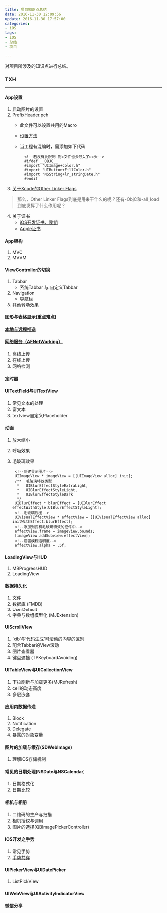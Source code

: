 ```yaml
---
title: 项目知识点总结
date: 2016-11-30 12:09:56
update: 2016-11-30 17:57:00
categories: 
- iOS
tags:
- iOS
- 总结
- 项目

---
```

对项目所涉及的知识点进行总结。
### TXH
***
#### App设置
1. 启动图片的设置
2. PrefixHeader.pch
	* 此文件可以设置共用的Macro
	* [设置方法](http://www.jianshu.com/p/a19bb67d705e)
	* 当工程有混编时，需添加如下代码 
	
			<!--若没有此限制 则c文件也会导入了oc头-->
			#ifdef __OBJC__
			#import "UIImage+color.h"
			#import "UIButton+FillColor.h"
			#import "NSString+lr_stringDate.h"
			#endif
3. [关于Xcode的Other Linker Flags](http://blog.csdn.net/meegomeego/article/details/19343423)
> 那么，Other Linker Flags到底是用来干什么的呢？还有-ObjC和-all_load到底发挥了什么作用呢？

4. 关于证书
	* [iOS开发证书、秘钥](http://www.cnblogs.com/kenshincui/p/4168532.html#certificate)
	* [Apple证书](http://blog.csdn.net/holydancer/article/details/9219333)

#### App架构
1. MVC
2. MVVM

#### ViewController的切换
1. Tabbar
	* 系统Tabbar 与 自定义Tabbar
2. Navigation
	* 导航栏 
3. 其他转场效果

#### 图形与表格显示(重点难点)
#### [本地与远程推送](https://bluerunrun.github.io/2016/12/01/iOS-Notifications/)
#### [网络服务（AFNetWorking）](https://github.com/AFNetworking/AFNetworking)
1. 离线上传
2. 在线上传
3. 网络检测

#### 定时器
#### UITextField与UITextView
1. 常见文本的处理
2. 富文本
3. textview自定义Placeholder

#### 动画
1. 放大缩小
2. 呼吸效果
3. 毛玻璃效果

		<!--创建显示图片-->
		UIImageView * imageView = [[UIImageView alloc] init];
		/**  毛玻璃特效类型
		 *   UIBlurEffectStyleExtraLight,
		 *   UIBlurEffectStyleLight,
		 *   UIBlurEffectStyleDark
		 */  
		UIBlurEffect * blurEffect = [UIBlurEffect effectWithStyle:UIBlurEffectStyleLight];
		<!--毛玻璃视图-->
		UIVisualEffectView * effectView = [[UIVisualEffectView alloc] initWithEffect:blurEffect];
		<!--添加到要有毛玻璃特效的控件中-->
		effectView.frame = imageView.bounds;
		[imageView addSubview:effectView];
		<!--设置模糊透明度-->
		effectView.alpha = .5f;

#### LoadingView与HUD 
1. MBProgressHUD
2. LoadingView

#### [数据持久化](http://www.cocoachina.com/ios/20161115/18084.html)
1. 文件 
2. 数据库 (FMDB)
3. UserDefault
4. 字典与数组模型化 (MJExtension)

#### UIScrollVIew
1. ‘xib’与‘代码生成’可滚动的内容的区别
2. 配合Tabbar的View滚动
3. 图片查看器
4. 键盘遮挡 (TPKeyboardAvoiding)

#### UITableView与UICollectionView
1. 下拉刷新与加载更多(MJRefresh)
2. cell的动态高度
3. 多层嵌套

#### 应用内数据传递
1. Block
2. Notification
3. Delegate
4. 暴露的对象变量

#### 图片的加载与缓存(SDWebImage)
1. 理解iOS存储机制

#### 常见的日期处理(NSDate与NSCalendar)
1.  日期格式化
2.  日期比较

#### 相机与相册
1. 二维码的生产与扫描
2. 相机授权与调用
3. 图片的选择(QBImagePickerController)

#### IOS开发之手势
1. 常见手势
2. [手势共存](http://www.cnblogs.com/iphone520/archive/2011/10/27/2226548.html)

#### UIPickerView与UIDatePicker
1. ListPickView

#### UIWebView与UIActivityIndicatorView
#### 微信分享